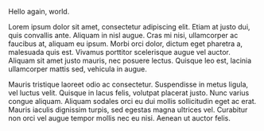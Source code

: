 Hello again, world.

Lorem ipsum dolor sit amet, consectetur adipiscing elit. Etiam at justo dui, quis convallis ante. Aliquam in nisl augue. Cras mi nisi, ullamcorper ac faucibus at, aliquam eu ipsum. Morbi orci dolor, dictum eget pharetra a, malesuada quis est. Vivamus porttitor scelerisque augue vel auctor. Aliquam sit amet justo mauris, nec posuere lectus. Quisque leo est, lacinia ullamcorper mattis sed, vehicula in augue.

Mauris tristique laoreet odio ac consectetur. Suspendisse in metus ligula, vel luctus velit. Quisque in lacus felis, volutpat placerat justo. Nunc varius congue aliquam. Aliquam sodales orci eu dui mollis sollicitudin eget ac erat. Mauris iaculis dignissim turpis, sed egestas magna ultrices vel. Curabitur non orci vel augue tempor mollis nec eu nisi. Aenean ut auctor felis.